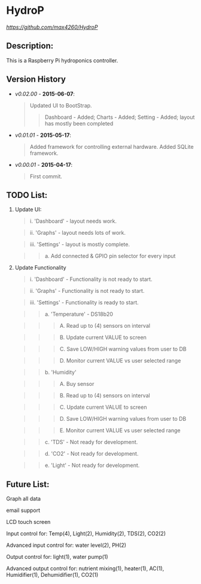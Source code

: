 HydroP
=========
*https://github.com/max4260/HydroP*

## Description:
This is a Raspberry Pi hydroponics controller.

## Version History
* _v0.02.00_ - **2015-06-07**:
	
	>Updated UI to BootStrap.
	>>Dashboard - Added;
	>>Charts - Added;
	>>Setting - Added; layout has mostly been completed
	
* _v0.01.01_ - **2015-05-17**:
	
	>Added framework for controlling external hardware.
	>Added SQLite framework.

* _v0.00.01_ - **2015-04-17**:
	
	>First commit.
	


## TODO List:
1. Update UI:
	
	>i. 'Dashboard' - layout needs work.
	
	>ii. 'Graphs' - layout needs lots of work.
	
	>iii. 'Settings' - layout is mostly complete.
	
	>>a. Add connected & GPIO pin selector for every input

2. Update Functionality
	
	>i. 'Dashboard' - Functionality is not ready to start.
	
	>ii. 'Graphs' - Functionality is not ready to start.
	
	>iii. 'Settings' - Functionality is ready to start.
	
	>>a. 'Temperature' - DS18b20
	
	>>>A. Read up to (4) sensors on interval
	
	>>>B. Update current VALUE to screen
	
	>>>C. Save LOW/HIGH warning values from user to DB
	
	>>>D. Monitor current VALUE vs user selected range
	
	>>b. 'Humidity' 
	
	>>>A. Buy sensor
	
	>>>B. Read up to (4) sensors on interval
	
	>>>C. Update current VALUE to screen
	
	>>>D. Save LOW/HIGH warning values from user to DB
	
	>>>E. Monitor current VALUE vs user selected range
	
	>>c. 'TDS' - Not ready for development.
	
	>>d. 'CO2' - Not ready for development.
	
	>>e. 'Light' - Not ready for development.
	
	
	
## Future List:
Graph all data

email support

LCD touch screen

Input control for: Temp(4), Light(2), Humidity(2), TDS(2), CO2(2)

Advanced input control for: water level(2), PH(2)

Output control for: light(1), water pump(1)

Advanced output control for: nutrient mixing(1), heater(1), AC(1), Humidifier(1), Dehumidifier(1), CO2(1)